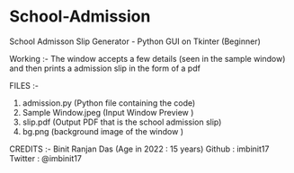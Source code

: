 # School-Admission
School Admisson Slip Generator - Python GUI on Tkinter (Beginner)


Working :- 
The window accepts a few details (seen in the sample window) and then prints a admission slip in the form of a pdf

  FILES :- 
  1. admission.py (Python file containing the code)
  2. Sample Window.jpeg (Input Window Preview )
  3. slip.pdf (Output PDF that is the school admission slip)
  4. bg.png (background image of the window )


CREDITS :- 
Binit Ranjan Das (Age in 2022 : 15 years) 
Github : imbinit17 
Twitter : @imbinit17
